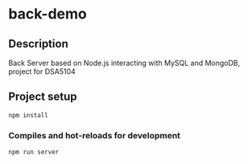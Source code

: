 # back-demo
## Description
Back Server based on Node.js interacting with MySQL and MongoDB, project for DSA5104 
## Project setup
```
npm install
```

### Compiles and hot-reloads for development
```
npm run server
```

